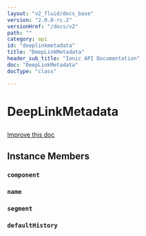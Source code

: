 ```yaml
---
layout: "v2_fluid/docs_base"
version: "2.0.0-rc.2"
versionHref: "/docs/v2"
path: ""
category: api
id: "deeplinkmetadata"
title: "DeepLinkMetadata"
header_sub_title: "Ionic API Documentation"
doc: "DeepLinkMetadata"
docType: "class"

---
```










<h1 class="api-title">
<a class="anchor" name="deep-link-metadata" href="#deep-link-metadata"></a>

DeepLinkMetadata





</h1>

<a class="improve-v2-docs" href="http://github.com/driftyco/ionic/edit/master//Users/briandennis/Ionic/ionic/src/navigation/nav-util.ts#L92">
Improve this doc
</a>










<!-- @usage tag -->


<!-- @property tags -->



<!-- instance methods on the class -->

<h2><a class="anchor" name="instance-members" href="#instance-members"></a>Instance Members</h2>

<div id="component"></div>

<h3>
<a class="anchor" name="component" href="#component"></a>
<code>component</code>
  

</h3>












<div id="name"></div>

<h3>
<a class="anchor" name="name" href="#name"></a>
<code>name</code>
  

</h3>












<div id="segment"></div>

<h3>
<a class="anchor" name="segment" href="#segment"></a>
<code>segment</code>
  

</h3>












<div id="defaultHistory"></div>

<h3>
<a class="anchor" name="defaultHistory" href="#defaultHistory"></a>
<code>defaultHistory</code>
  

</h3>















<!-- related link --><!-- end content block -->


<!-- end body block -->

